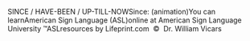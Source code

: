 SINCE / HAVE-BEEN / UP-TILL-NOWSince: (animation)You can learnAmerican Sign Language (ASL)online at American Sign Language University ™ASLresources by Lifeprint.com  ©  Dr. William Vicars